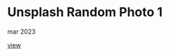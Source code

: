 # Unsplash Random Photo 1

mar 2023

[view](https://massimo-cassandro.github.io/area-test/2023-03-unsplash-random-photo-1/index.html)
